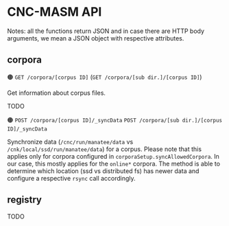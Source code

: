# CNC-MASM API

Notes: all the functions return JSON and in case there are HTTP body arguments,
we mean a JSON object with respective attributes.

## corpora

:orange_circle:  `GET /corpora/[corpus ID]`
(`GET /corpora/[sub dir.]/[corpus ID]`)

Get information about corpus files.

TODO


:orange_circle: `POST /corpora/[corpus ID]/_syncData`
`POST /corpora/[sub dir.]/[corpus ID]/_syncData`

Synchronize data (`/cnc/run/manatee/data` vs `/cnk/local/ssd/run/manatee/data`)
for a corpus. Please note that this applies only for corpora configured in
`corporaSetup.syncAllowedCorpora`. In our case, this mostly applies for the
`online*` corpora. The method is able to determine which location (ssd vs distributed fs) has newer data and configure a respective `rsync` call accordingly.

## registry

TODO
